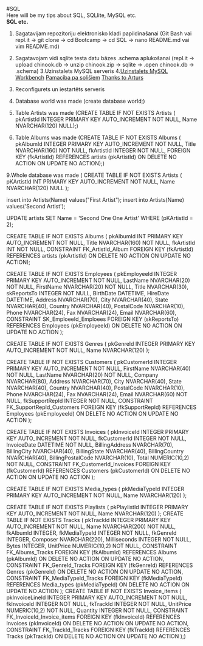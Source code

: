 #SQL  
Here will be my tips about SQL, SQLlite, MySQL etc.  
**SQL etc.**

1. Sagatavijam repozitoriju elektronisko kladi papildinašanai (Git Bash vai repl.it -> git clone -> cd Bootcamp -> 
cd SQL -> nano README.md vai vim README.md)
2. Sagatavojam vidi sqlite testa datu bāzes .schema aplukošanai
(repl.it -> upload chinook.db -> unzip chinook.zip -> sqlite -> .open chinook.db -> .schema)
3.Uzinstalets MySQL serveris
4.[Uzinstalets MySQL Workbench](https://dev.mysql.com/downloads/workbench/)
  [Pamaciba pa solišiem](https://dev.mysql.com/doc/refman/8.0/en/windows-installation.html)
  [Thanks to Arturs](https://www.onlinetutorialspoint.com/mysql/install-mysql-on-windows-10-step-by-step.html)
5. Reconfigurets un iestartēts serveris

6. Database world was made (create database world;)

7. Table Artists was made
(CREATE TABLE IF NOT EXISTS Artists
(
    pkArtistId INTEGER PRIMARY KEY AUTO_INCREMENT NOT NULL,
    Name NVARCHAR(120) NULL);)

8. Table Albums was made
(CREATE TABLE IF NOT EXISTS Albums
(
    pkAlbumId INTEGER PRIMARY KEY AUTO_INCREMENT NOT NULL,
    Title NVARCHAR(160)  NOT NULL,
    fkArtistId INTEGER  NOT NULL,
    FOREIGN KEY (fkArtistId) REFERENCES artists (pkArtistId)
                ON DELETE NO ACTION ON UPDATE NO ACTION);)

9.Whole database was made (
 CREATE TABLE IF NOT EXISTS Artists
(
   pKArtistId INT PRIMARY KEY AUTO_INCREMENT NOT NULL,
    Name NVARCHAR(120) NULL
);

insert into Artists(Name) values("First Artist");
insert into Artists(Name) values('Second Artist');

UPDATE artists SET Name = 'Second One One Artist' WHERE (pKArtistId = 2);


 CREATE TABLE IF NOT EXISTS Albums
(
    pkAlbumId INT PRIMARY KEY AUTO_INCREMENT NOT NULL,
    Title NVARCHAR(160)  NOT NULL,
    fkArtistId INT NOT NULL,
    CONSTRAINT FK_ArtistId_Album FOREIGN KEY (fkArtistId) REFERENCES artists (pkArtistId)
    ON DELETE NO ACTION ON UPDATE NO ACTION);
    
  

CREATE TABLE IF NOT EXISTS Employees
(
    pkEmployeeId INTEGER PRIMARY KEY AUTO_INCREMENT NOT NULL,
    LastName NVARCHAR(20)  NOT NULL,
    FirstName NVARCHAR(20)  NOT NULL,
    Title NVARCHAR(30),
    skReportsTo INTEGER NOT NULL,
    BirthDate DATETIME,
    HireDate DATETIME,
    Address NVARCHAR(70),
    City NVARCHAR(40),
    State NVARCHAR(40),
    Country NVARCHAR(40),
    PostalCode NVARCHAR(10),
    Phone NVARCHAR(24),
	Fax NVARCHAR(24),
    Email NVARCHAR(60),
    CONSTRAINT SK_EmploeeId_Emploees FOREIGN KEY (skReportsTo) REFERENCES Employees (pkEmployeeId) 
        ON DELETE NO ACTION ON UPDATE NO ACTION
);



CREATE TABLE IF NOT EXISTS Genres
(
    pkGenreId INTEGER PRIMARY KEY AUTO_INCREMENT NOT NULL,
    Name NVARCHAR(120)
);


CREATE TABLE IF NOT EXISTS Customers
(
    pkCustomerId INTEGER PRIMARY KEY AUTO_INCREMENT NOT NULL,
    FirstName NVARCHAR(40)  NOT NULL,
    LastName NVARCHAR(20)  NOT NULL,
    Company NVARCHAR(80),
    Address NVARCHAR(70),
    City NVARCHAR(40),
    State NVARCHAR(40),
    Country NVARCHAR(40),
    PostalCode NVARCHAR(10),
    Phone NVARCHAR(24),
    Fax NVARCHAR(24),
    Email NVARCHAR(60)  NOT NULL,
    fkSupportRepId INTEGER NOT NULL,
    CONSTRAINT FK_SupportRepId_Customers FOREIGN KEY (fkSupportRepId) REFERENCES Employees (pkEmployeeId) 
        ON DELETE NO ACTION ON UPDATE NO ACTION
);


CREATE TABLE IF NOT EXISTS Invoices
(
    pkInvoiceId INTEGER PRIMARY KEY AUTO_INCREMENT NOT NULL,
    fkCustomerId INTEGER  NOT NULL,
    InvoiceDate DATETIME  NOT NULL,
    BillingAddress NVARCHAR(70),
    BillingCity NVARCHAR(40),
    BillingState NVARCHAR(40),
    BillingCountry NVARCHAR(40),
    BillingPostalCode NVARCHAR(10),
    Total NUMERIC(10,2)  NOT NULL,
    CONSTRAINT FK_CustomerId_Invoices FOREIGN KEY (fkCustomerId) REFERENCES Customers (pkCustomerId) 
        ON DELETE NO ACTION ON UPDATE NO ACTION
);


CREATE TABLE IF NOT EXISTS Media_types
(
    pkMediaTypeId INTEGER PRIMARY KEY AUTO_INCREMENT NOT NULL,
    Name NVARCHAR(120)
);


CREATE TABLE IF NOT EXISTS Playlists
(
    pkPlaylistId INTEGER PRIMARY KEY AUTO_INCREMENT NOT NULL,
    Name NVARCHAR(120)
);
CREATE TABLE IF NOT EXISTS Tracks
(
    pkTrackId INTEGER PRIMARY KEY AUTO_INCREMENT NOT NULL,
    Name NVARCHAR(200)  NOT NULL,
    fkAlbumId INTEGER,
    fkMediaTypeId INTEGER  NOT NULL,
    fkGenreId INTEGER,
    Composer NVARCHAR(220),
    Milliseconds INTEGER  NOT NULL,
    Bytes INTEGER,
    UnitPrice NUMERIC(10,2)  NOT NULL,
    CONSTRAINT FK_Albums_Tracks FOREIGN KEY (fkAlbumId) REFERENCES Albums (pkAlbumId) 
        ON DELETE NO ACTION ON UPDATE NO ACTION,
    CONSTRAINT FK_GenreId_Tracks FOREIGN KEY (fkGenreId) REFERENCES Genres (pkGenreId) 
        ON DELETE NO ACTION ON UPDATE NO ACTION,
    CONSTRAINT FK_MediaTypeId_Tracks FOREIGN KEY (fkMediaTypeId) REFERENCES Media_types (pkMediaTypeId) 
        ON DELETE NO ACTION ON UPDATE NO ACTION
);
CREATE TABLE IF NOT EXISTS Invoice_items
(
    pkInvoiceLineId INTEGER PRIMARY KEY AUTO_INCREMENT NOT NULL,
    fkInvoiceId INTEGER  NOT NULL,
    fkTrackId INTEGER  NOT NULL,
    UnitPrice NUMERIC(10,2)  NOT NULL,
    Quantity INTEGER  NOT NULL,
    CONSTRAINT FK_InvoiceId_Invoice_items FOREIGN KEY (fkInvoiceId) REFERENCES Invoices (pkInvoiceId) 
        ON DELETE NO ACTION ON UPDATE NO ACTION,
CONSTRAINT FK_TrackId_Tracks FOREIGN KEY (fkTrackId) REFERENCES Tracks (pkTrackId) 
        ON DELETE NO ACTION ON UPDATE NO ACTION
);)
